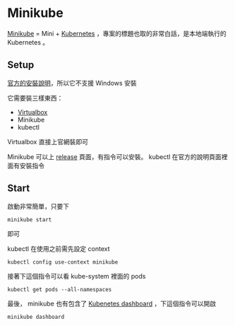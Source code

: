 Minikube
========

[Minikube][] = Mini + [Kubernetes][] ，專案的標題也取的非常白話，是本地端執行的 Kubernetes 。

Setup
-----

[官方的安裝說明](http://kubernetes.io/docs/getting-started-guides/minikube/)，所以它不支援 Windows 安裝

它需要裝三樣東西：

* [Virtualbox](https://www.virtualbox.org/)
* Minikube
* kubectl

Virtualbox 直接上官網裝即可

Minikube 可以上 [release](https://github.com/kubernetes/minikube/releases) 頁面，有指令可以安裝。 kubectl 在官方的說明頁面裡面有安裝指令

[Kubernetes]: https://github.com/kubernetes/kubernetes
[Minikube]: https://github.com/kubernetes/minikube

Start
-----

啟動非常簡單，只要下

    minikube start

即可

kubectl 在使用之前需先設定 context

    kubectl config use-context minikube

接著下這個指令可以看 kube-system 裡面的 pods

    kubectl get pods --all-namespaces

最後， minikube 也有包含了 [Kubenetes dashboard](http://kubernetes.io/docs/user-guide/ui/) ，下這個指令可以開啟

    minikube dashboard
